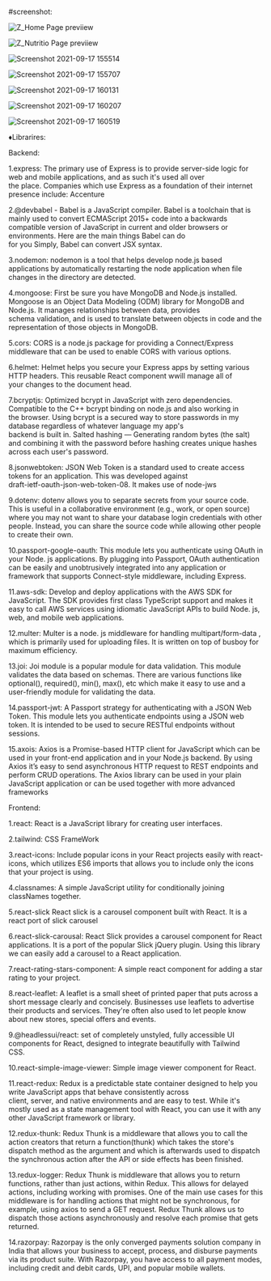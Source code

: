 #screenshot:

![Z_Home Page previiew](https://user-images.githubusercontent.com/85827353/133769802-962c8659-0473-4fd4-9afa-a1e376ea72a7.png)


![Z_Nutritio Page previiew](https://user-images.githubusercontent.com/85827353/133769827-d3d56ae1-7b5a-4b98-b94e-0d1bc0a2803d.png)


![Screenshot 2021-09-17 155514](https://user-images.githubusercontent.com/85827353/133769845-392f9e0d-ae75-4402-8e87-773932bbf875.png)


![Screenshot 2021-09-17 155707](https://user-images.githubusercontent.com/85827353/133769870-8ab3f7ce-1aed-40d7-9472-1baf97d72712.png)


![Screenshot 2021-09-17 160131](https://user-images.githubusercontent.com/85827353/133769939-46f8f634-918c-49ed-b350-854cab44b08f.png)


![Screenshot 2021-09-17 160207](https://user-images.githubusercontent.com/85827353/133769973-9ccb96aa-2d3f-4489-8089-dfc0b02b47c6.png)


![Screenshot 2021-09-17 160519](https://user-images.githubusercontent.com/85827353/133769985-e0068654-5ddc-4254-80d5-4f5e6d72d969.png)





♦Librarires:

Backend:

1.express:
  The primary use of Express is to provide server-side logic for web and mobile applications, and as such it's used all over      
  the place. Companies which use Express as a foundation of their internet presence include: Accenture

2.@devbabel - 
  Babel is a JavaScript compiler. Babel is a toolchain that is mainly used to convert ECMAScript 2015+ code into a backwards       
  compatible version of JavaScript in current and older browsers or environments. Here are the main things Babel can do            
  for you
  Simply, Babel can convert JSX syntax. 
  
3.nodemon:
  nodemon is a tool that helps develop node.js based applications by automatically restarting the node application when file       
  changes in the directory are detected.
  
 4.mongoose:
  First be sure you have MongoDB and Node.js installed.
  Mongoose is an Object Data Modeling (ODM) library for MongoDB and Node.js. It manages relationships between data, provides       
  schema validation, and is used to translate between objects in code and the representation of those objects in MongoDB.
  
 5.cors:
 CORS is a node.js package for providing a Connect/Express middleware that can be used to enable CORS with various options.
 
 6.helmet:
 Helmet helps you secure your Express apps by setting various HTTP headers. This reusable React component wwill manage all of      
 your changes to the document head.

 7.bcryptjs:
 Optimized bcrypt in JavaScript with zero dependencies. Compatible to the C++ bcrypt binding on node.js and also working in        
 the browser. Using bcrypt is a secured way to store passwords in my database regardless of whatever language my app's            
 backend is built in. Salted hashing — Generating random bytes (the salt) and combining it with the password before hashing
 creates unique hashes across each user's password.
 
 8.jsonwebtoken: JSON Web Token is a standard used to create access tokens for an application. This was developed against            
 draft-ietf-oauth-json-web-token-08. It makes use of node-jws
 
 9.dotenv: 
  dotenv allows you to separate secrets from your source code. This is useful in a collaborative environment (e.g., work, or 
  open source) where you may not want to share your database login credentials with other people. Instead, you can share the 
  source code while allowing other people to create their own.
  
 10.passport-google-oauth:
  This module lets you authenticate using OAuth in your Node. js applications. By plugging into Passport, OAuth 
  authentication can be easily and unobtrusively integrated into any application or framework that supports Connect-style 
  middleware, including Express.
 
 11.aws-sdk:
    Develop and deploy applications with the AWS SDK for JavaScript. The SDK provides first class TypeScript support and
    makes it easy to call AWS services using idiomatic JavaScript APIs to build Node. js, web, and mobile web applications.

 12.multer:
    Multer is a node. js middleware for handling multipart/form-data , which is primarily used for uploading files. It is 
    written on top of busboy for maximum efficiency.

 13.joi:
    Joi module is a popular module for data validation. This module validates the data based on schemas. There are various
    functions like optional(), required(), min(), max(), etc which make it easy to use and a user-friendly module for 
    validating the data.

 14.passport-jwt:
  A Passport strategy for authenticating with a JSON Web Token. This module lets you authenticate endpoints using a JSON web 
  token. It is intended to be used to secure RESTful endpoints without sessions.
 
 15.axois:
 Axios is a Promise-based HTTP client for JavaScript which can be used in your front-end application and in your Node.js 
 backend. By using Axios it’s easy to send asynchronous HTTP request to REST endpoints and perform CRUD operations. The Axios 
 library can be used in your plain JavaScript application or can be used together with more advanced frameworks
 
 
Frontend:

  1.react:
    React is a JavaScript library for creating user interfaces.
    
  2.tailwind: 
    CSS FrameWork
    
  3.react-icons:
    Include popular icons in your React projects easily with react-icons, which utilizes ES6 imports that allows you to
    include only the icons that your project is using.
     
  4.classnames:
    A simple JavaScript utility for conditionally joining classNames together.
  
  5.react-slick
    React slick is a carousel component built with React. It is a react port of slick carousel
    
  6.react-slick-carousal:
    React Slick provides a carousel component for React applications. It is a port of the popular Slick jQuery plugin. Using
    this library we can easily add a carousel to a React application.
    
  7.react-rating-stars-component:
    A simple react component for adding a star rating to your project.
    
  8.react-leaflet:
    A leaflet is a small sheet of printed paper that puts across a short message clearly and concisely. Businesses use 
    leaflets to advertise their products and services. They're often also used to let people know about new stores, special 
    offers and events.
    
  9.@headlessui/react:
     set of completely unstyled, fully accessible UI components for React, designed to integrate beautifully with Tailwind   
     CSS.
     
  10.react-simple-image-viewer:
     Simple image viewer component for React.
     
  11.react-redux:
      Redux is a predictable state container designed to help you write JavaScript apps that behave consistently across   
      client, server, and native environments and are easy to test. While it's mostly used as a state management tool with 
       React, you can use it with any other JavaScript framework or library.
       
  12.redux-thunk:
     Redux Thunk is a middleware that allows you to call the action creators that return a function(thunk) which takes the 
     store's dispatch method as the argument and which is afterwards used to dispatch the synchronous action after the API or 
     side effects has been finished.
     
  13.redux-logger:
     Redux Thunk is middleware that allows you to return functions, rather than just actions, within Redux. This allows for 
     delayed actions, including working with promises.
     One of the main use cases for this middleware is for handling actions that might not be synchronous, for example, using 
     axios to send a GET request. Redux Thunk allows us to dispatch those actions asynchronously and resolve each promise 
     that gets returned.
     
  14.razorpay:
     Razorpay is the only converged payments solution company in India that allows your business to accept, process, and 
     disburse payments via its product suite. With Razorpay, you have access to all payment modes, including credit and debit 
     cards, UPI, and popular mobile wallets.
